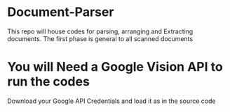 # Document-Parser
This repo will house codes for parsing, arranging and Extracting documents. The first phase is general to all scanned documents

# You will Need a Google Vision API to run the codes
Download your Google API Credentials and load it as in the source code
